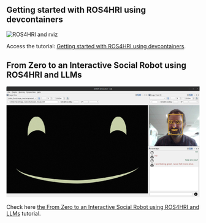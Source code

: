 Getting started with ROS4HRI using devcontainers
------------------------------------------------

![ROS4HRI and rviz](images/rviz-faces.png)

Access the tutorial: [Getting started with ROS4HRI using devcontainers](intro-ros4hri-devcontainers/README.md).


From Zero to an Interactive Social Robot using ROS4HRI and LLMs
---------------------------------------------------------------

![Social interaction simulator](images/social-interaction-simulator.jpg)


Check here [the From Zero to an Interactive Social Robot using ROS4HRI and
LLMs](interactive-social-robot/README.md) tutorial.

